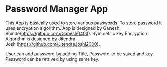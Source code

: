 # Password Manager App
This App is basically used to store various passwords.
To store password it uses encryption algorithm.
App is designed by Ganesh Shinde(https://github.com/Ganesh0403).
Symmetric key Encryption Algorithm is designed by Jitendra Joshi(https://github.com/JitendraJoshi2000).

User can add password by adding Title, Password to be saved and key.
Password can be retrived by using same key.

